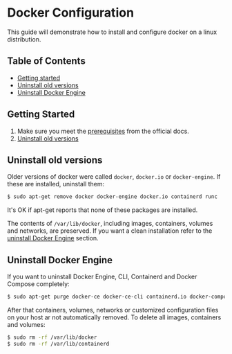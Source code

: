 # Docker Configuration

This guide will demonstrate how to install and configure docker on a linux distribution.

## Table of Contents

- [Getting started](#getting-started)
- [Uninstall old versions](#uninstall-old-versions)
- [Uninstall Docker Engine](#uninstall-docker-engine)

## Getting Started

1. Make sure you meet the [prerequisites](https://docs.docker.com/engine/install/ubuntu/#prerequisites) from the official docs.
2. [Uninstall old versions](#uninstall-old-versions)

## Uninstall old versions

Older versions of docker were called `docker`, `docker.io` or `docker-engine`. If these are installed, uninstall them:

```bash
$ sudo apt-get remove docker docker-engine docker.io containerd runc
```

It's OK if apt-get reports that none of these packages are installed.

The contents of `/var/lib/docker`, including images, containers, volumes and networks, are preserved. If you want a clean installation refer to the [uninstall Docker Engine](#uninstall-docker-engine) section.

## Uninstall Docker Engine

If you want to uninstall Docker Engine, CLI, Containerd and Docker Compose completely:

```bash
$ sudo apt-get purge docker-ce docker-ce-cli containerd.io docker-compose-plugin
```

After that containers, volumes, networks or customized configuration files on your host ar not automatically removed. To delete all images, containers and volumes:

```bash
$ sudo rm -rf /var/lib/docker
$ sudo rm -rf /var/lib/containerd
```
